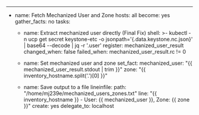 ---
- name: Fetch Mechanized User and Zone
  hosts: all
  become: yes
  gather_facts: no
  tasks:
    - name: Extract mechanized user directly (Final Fix)
      shell: >-
        kubectl -n ucp get secret keystone-etc -o jsonpath='{.data.keystone\.nc\.json}' | base64 --decode | jq -r '.user'
      register: mechanized_user_result
      changed_when: false
      failed_when: mechanized_user_result.rc != 0

    - name: Set mechanized user and zone
      set_fact:
        mechanized_user: "{{ mechanized_user_result.stdout | trim }}"
        zone: "{{ inventory_hostname.split('.')[0] }}"

    - name: Save output to a file
      lineinfile:
        path: "/home/mj239e/mechanized_users_zones.txt"
        line: "{{ inventory_hostname }} - User: {{ mechanized_user }}, Zone: {{ zone }}"
        create: yes
      delegate_to: localhost
